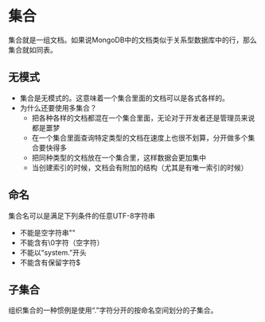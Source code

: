 # 集合

集合就是一组文档。如果说MongoDB中的文档类似于关系型数据库中的行，那么集合就如同表。

## 无模式

- 集合是无模式的。这意味着一个集合里面的文档可以是各式各样的。
- 为什么还要使用多集合？
    - 把各种各样的文档都混在一个集合里面，无论对于开发者还是管理员来说都是噩梦
    - 在一个集合里面查询特定类型的文档在速度上也很不划算，分开做多个集合要快得多
    - 把同种类型的文档放在一个集合里，这样数据会更加集中
    - 当创建索引的时候，文档会有附加的结构（尤其是有唯一索引的时候）

## 命名

集合名可以是满足下列条件的任意UTF-8字符串
- 不能是空字符串""
- 不能含有\0字符（空字符）
- 不能以“system.”开头
- 不能含有保留字符$

## 子集合

组织集合的一种惯例是使用“.”字符分开的按命名空间划分的子集合。